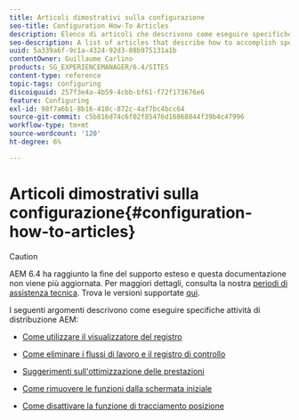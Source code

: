```yaml
---
title: Articoli dimostrativi sulla configurazione
seo-title: Configuration How-To Articles
description: Elenco di articoli che descrivono come eseguire specifiche attività di distribuzione in AEM.
seo-description: A list of articles that describe how to accomplish specific deployment tasks in AEM.
uuid: 5a339a6f-9c1a-4324-92d3-08b975131a1b
contentOwner: Guillaume Carlino
products: SG_EXPERIENCEMANAGER/6.4/SITES
content-type: reference
topic-tags: configuring
discoiquuid: 257f3e4a-4b59-4cbb-bf61-f72f173676e6
feature: Configuring
exl-id: 98f7a6b1-8b16-410c-872c-4af7bc4bcc64
source-git-commit: c5b816d74c6f02f85476d16868844f39b4c47996
workflow-type: tm+mt
source-wordcount: '120'
ht-degree: 6%

---
```


# Articoli dimostrativi sulla configurazione{#configuration-how-to-articles}

>[!CAUTION]
>
>AEM 6.4 ha raggiunto la fine del supporto esteso e questa documentazione non viene più aggiornata. Per maggiori dettagli, consulta la nostra [periodi di assistenza tecnica](https://helpx.adobe.com/it/support/programs/eol-matrix.html). Trova le versioni supportate [qui](https://experienceleague.adobe.com/docs/).

I seguenti argomenti descrivono come eseguire specifiche attività di distribuzione AEM:

* [Come utilizzare il visualizzatore del registro](https://helpx.adobe.com/experience-manager/kb/logsviewer.html)
* [Come eliminare i flussi di lavoro e il registro di controllo](https://helpx.adobe.com/experience-manager/kb/howtopurgewf.html)

* [Suggerimenti sull&#39;ottimizzazione delle prestazioni](https://helpx.adobe.com/experience-manager/kb/performance-tuning-tips.html)
* [Come rimuovere le funzioni dalla schermata iniziale](/help/sites-developing/customizing-the-welcome-console.md)
* [Come disattivare la funzione di tracciamento posizione](https://helpx.adobe.com/experience-manager/kb/turn-off-geolocation.html)
